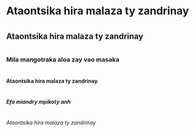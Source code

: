 # <h1>Ataontsika hira malaza ty zandrinay
# <h2>Ataontsika hira malaza ty zandrinay
# <h3>Mila mangotraka aloa zay vao masaka
# <h4>Ataontsika hira malaza ty zandrinay
# <h5>Efa miandry mpikoty anh
# <h6>Ataontsika hira malaza ty zandrinay
